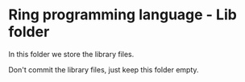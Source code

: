 Ring programming language - Lib folder
======================================

In this folder we store the library files.

Don't commit the library files, just keep this folder empty.